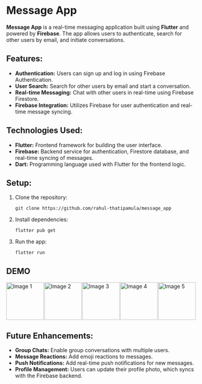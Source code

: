 <h1>Message App</h1>

<p><strong>Message App</strong> is a real-time messaging application built using <strong>Flutter</strong> and powered by <strong>Firebase</strong>. The app allows users to authenticate, search for other users by email, and initiate conversations.</p>

<h2>Features:</h2>
<ul>
  <li><strong>Authentication:</strong> Users can sign up and log in using Firebase Authentication.</li>
  <li><strong>User Search:</strong> Search for other users by email and start a conversation.</li>
  <li><strong>Real-time Messaging:</strong> Chat with other users in real-time using Firebase Firestore.</li>
  <li><strong>Firebase Integration:</strong> Utilizes Firebase for user authentication and real-time message syncing.</li>
</ul>

<h2>Technologies Used:</h2>
<ul>
  <li><strong>Flutter:</strong> Frontend framework for building the user interface.</li>
  <li><strong>Firebase:</strong> Backend service for authentication, Firestore database, and real-time syncing of messages.</li>
  <li><strong>Dart:</strong> Programming language used with Flutter for the frontend logic.</li>
</ul>

<h2>Setup:</h2>
<ol>
  <li>Clone the repository:
    <pre><code>git clone https://github.com/rahul-thatipamula/message_app</code></pre>
  </li>
  <li>Install dependencies:
    <pre><code>flutter pub get</code></pre>
  </li>
  <li>Run the app:
    <pre><code>flutter run</code></pre>
  </li>
</ol>



<h2>DEMO</h2>

<div style="display: flex; justify-content: space-between;">
  <img src="https://github.com/user-attachments/assets/14bcab08-d672-432d-a6e5-232623bd1836" alt="Image 1" style="width: 100px; height: auto;">
  <img src="https://github.com/user-attachments/assets/6765a4a8-5f4a-4824-a320-1f271f3ecf4a" alt="Image 2" style="width: 100px; height: auto;">
  <img src="https://github.com/user-attachments/assets/bff64fca-26af-4389-b629-64b844cec0e0" alt="Image 3" style="width: 100px; height: auto;">
  <img src="https://github.com/user-attachments/assets/4ce70d8a-4639-4035-84be-03aa14104290" alt="Image 4" style="width: 100px; height: auto;">
  <img src="https://github.com/user-attachments/assets/73ae35dd-1d3f-4189-bca6-9c8bd342b8ef" alt="Image 5" style="width: 100px; height: auto;">
</div>




<h2>Future Enhancements:</h2>
<ul>
  <li><strong>Group Chats:</strong> Enable group conversations with multiple users.</li>
  <li><strong>Message Reactions:</strong> Add emoji reactions to messages.</li>
  <li><strong>Push Notifications:</strong> Add real-time push notifications for new messages.</li>
    <li><strong>Profile Management:</strong> Users can update their profile photo, which syncs with the Firebase backend.</li>

</ul>

